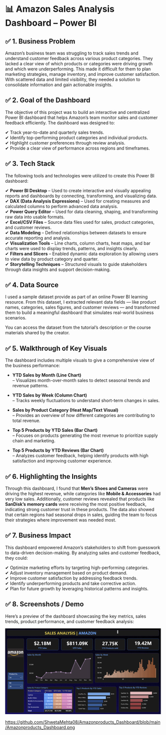 # 📊 Amazon Sales Analysis Dashboard – Power BI

## ✅ 1. Business Problem

Amazon’s business team was struggling to track sales trends and understand customer feedback across various product categories. They lacked a clear view of which products or categories were driving growth and which were underperforming. This made it difficult for them to plan marketing strategies, manage inventory, and improve customer satisfaction. With scattered data and limited visibility, they needed a solution to consolidate information and gain actionable insights.

## ✅ 2. Goal of the Dashboard

The objective of this project was to build an interactive and centralized Power BI dashboard that helps Amazon’s team monitor sales and customer feedback efficiently. The dashboard was designed to:

✔ Track year-to-date and quarterly sales trends.  
✔ Identify top-performing product categories and individual products.  
✔ Highlight customer preferences through review analysis.  
✔ Provide a clear view of performance across regions and timeframes.

## ✅ 3. Tech Stack

The following tools and technologies were utilized to create this Power BI dashboard:

✔ **Power BI Desktop** – Used to create interactive and visually appealing reports and dashboards by connecting, transforming, and visualizing data.  
✔ **DAX (Data Analysis Expressions)** – Used for creating measures and calculated columns to perform advanced data analysis.  
✔ **Power Query Editor** – Used for data cleaning, shaping, and transforming raw data into usable formats.  
✔ **Excel/CSV Files** – Source data files used for sales, product categories, and customer reviews.  
✔ **Data Modeling** – Defined relationships between datasets to ensure accurate reporting and analysis.  
✔ **Visualization Tools** – Line charts, column charts, heat maps, and bar charts were used to display trends, patterns, and insights clearly.  
✔ **Filters and Slicers** – Enabled dynamic data exploration by allowing users to view data by product category and quarter.  
✔ **Storytelling Techniques** – Structured visuals to guide stakeholders through data insights and support decision-making.

## ✅ 4. Data Source

I used a sample dataset provide as part of an online Power BI learning resource. From this dataset, I extracted relevant data fields — like product names, categories, sales figures, and customer reviews — and transformed them to build a meaningful dashboard that simulates real-world business scenarios.

You can access the dataset from the tutorial’s description or the course materials shared by the creator.

## ✅ 5. Walkthrough of Key Visuals

The dashboard includes multiple visuals to give a comprehensive view of the business performance:

- **YTD Sales by Month (Line Chart)**  
  – Visualizes month-over-month sales to detect seasonal trends and revenue patterns.

- **YTD Sales by Week (Column Chart)**  
  – Tracks weekly fluctuations to understand short-term changes in sales.

- **Sales by Product Category (Heat Map/Text Visual)**  
  – Provides an overview of how different categories are contributing to total revenue.

- **Top 5 Products by YTD Sales (Bar Chart)**  
  – Focuses on products generating the most revenue to prioritize supply chain and marketing.

- **Top 5 Products by YTD Reviews (Bar Chart)**  
  – Analyzes customer feedback, helping identify products with high satisfaction and improving customer experience.

## ✅ 6. Highlighting the Insights

Through this dashboard, I found that **Men’s Shoes and Cameras** were driving the highest revenue, while categories like **Mobile & Accessories** had very low sales. Additionally, customer reviews revealed that products like **SanDisk’s memory cards** were receiving the most positive feedback, indicating strong customer trust in these products. The data also showed that certain regions had seasonal drops in sales, guiding the team to focus their strategies where improvement was needed most.

## ✅ 7. Business Impact

This dashboard empowered Amazon’s stakeholders to shift from guesswork to data-driven decision-making. By analyzing sales and customer feedback, they could:

✔ Optimize marketing efforts by targeting high-performing categories.  
✔ Adjust inventory management based on product demand.  
✔ Improve customer satisfaction by addressing feedback trends.  
✔ Identify underperforming products and take corrective action.  
✔ Plan for future growth by leveraging historical patterns and insights.

## ✅ 8. Screenshots / Demo

Here’s a preview of the dashboard showcasing the key metrics, sales trends, product performance, and customer feedback analysis:

![Amazon Sales Dashboard](https://github.com/ShwetaMehta08/Amazonproducts_Dashboard/blob/main/Amazonproducts_Dashboard.png)

https://github.com/ShwetaMehta08/Amazonproducts_Dashboard/blob/main/Amazonproducts_Dashboard.png
